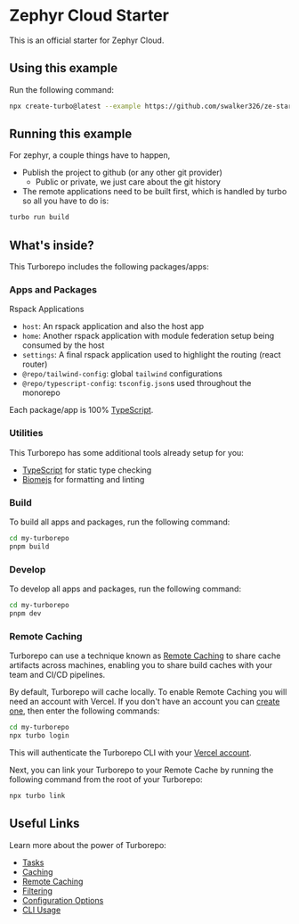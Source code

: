 # Zephyr Cloud Starter

This is an official starter for Zephyr Cloud.

## Using this example

Run the following command:

```sh
npx create-turbo@latest --example https://github.com/swalker326/ze-starter-turbo
```

## Running this example

For zephyr, a couple things have to happen,

- Publish the project to github (or any other git provider)
  - Public or private, we just care about the git history
- The remote applications need to be built first, which is handled by turbo so all you have to do is:

```bash
turbo run build
```

## What's inside?

This Turborepo includes the following packages/apps:

### Apps and Packages

Rspack Applications

- `host`: An rspack application and also the host app
- `home`: Another rspack application with module federation setup being consumed by the host
- `settings`: A final rspack application used to highlight the routing (react router)
- `@repo/tailwind-config`: global `tailwind` configurations
- `@repo/typescript-config`: `tsconfig.json`s used throughout the monorepo

Each package/app is 100% [TypeScript](https://www.typescriptlang.org/).

### Utilities

This Turborepo has some additional tools already setup for you:

- [TypeScript](https://www.typescriptlang.org/) for static type checking
- [Biomejs](https://biomejs.dev/guides/getting-started/) for formatting and linting

### Build

To build all apps and packages, run the following command:

```bash
cd my-turborepo
pnpm build
```

### Develop

To develop all apps and packages, run the following command:

```bash
cd my-turborepo
pnpm dev
```

### Remote Caching

Turborepo can use a technique known as [Remote Caching](https://turbo.build/repo/docs/core-concepts/remote-caching) to share cache artifacts across machines, enabling you to share build caches with your team and CI/CD pipelines.

By default, Turborepo will cache locally. To enable Remote Caching you will need an account with Vercel. If you don't have an account you can [create one](https://vercel.com/signup), then enter the following commands:

```bash
cd my-turborepo
npx turbo login
```

This will authenticate the Turborepo CLI with your [Vercel account](https://vercel.com/docs/concepts/personal-accounts/overview).

Next, you can link your Turborepo to your Remote Cache by running the following command from the root of your Turborepo:

```bash
npx turbo link
```

## Useful Links

Learn more about the power of Turborepo:

- [Tasks](https://turbo.build/repo/docs/core-concepts/monorepos/running-tasks)
- [Caching](https://turbo.build/repo/docs/core-concepts/caching)
- [Remote Caching](https://turbo.build/repo/docs/core-concepts/remote-caching)
- [Filtering](https://turbo.build/repo/docs/core-concepts/monorepos/filtering)
- [Configuration Options](https://turbo.build/repo/docs/reference/configuration)
- [CLI Usage](https://turbo.build/repo/docs/reference/command-line-reference)
